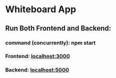 # Whiteboard App

## Run Both Frontend and Backend:

### command (concurrently): npm start

### Frontend: [localhost:3000](http://localhost:3000/)

### Backend: [localhost:5000](http://localhost:5000/)
